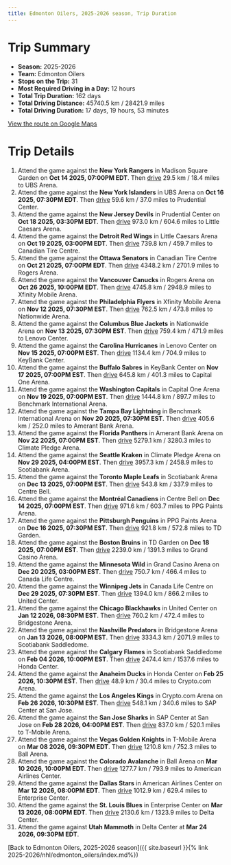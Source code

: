 ```yaml
---
title: Edmonton Oilers, 2025-2026 season, Trip Duration
---
```


# Trip Summary
- **Season:** 2025-2026
- **Team:** Edmonton Oilers
- **Stops on the Trip:** 31
- **Most Required Driving in a Day:** 12 hours
- **Total Trip Duration:** 162 days
- **Total Driving Distance:** 45740.5 km / 28421.9 miles
- **Total Driving Duration:** 17 days, 19 hours, 53 minutes

[View the route on Google Maps](https://www.google.com/maps/dir/Madison+Square+Garden+New+York/UBS+Arena+New+York/Prudential+Center+New+Jersey/Little+Caesars+Arena+Detroit/Canadian+Tire+Centre+Ottawa/Rogers+Arena+Vancouver/Xfinity+Mobile+Arena+Philadelphia/Nationwide+Arena+Columbus/Lenovo+Center+Carolina/KeyBank+Center+Buffalo/Capital+One+Arena+Washington/Benchmark+International+Arena+Tampa+Bay/Amerant+Bank+Arena+Florida/Climate+Pledge+Arena+Seattle/Scotiabank+Arena+Toronto/Centre+Bell+Montréal/PPG+Paints+Arena+Pittsburgh/TD+Garden+Boston/Grand+Casino+Arena+Minnesota/Canada+Life+Centre+Winnipeg/United+Center+Chicago/Bridgestone+Arena+Nashville/Scotiabank+Saddledome+Calgary/Honda+Center+Anaheim/Crypto.com+Arena+Los+Angeles/SAP+Center+at+San+Jose+San+Jose/T-Mobile+Arena+Vegas/Ball+Arena+Colorado/American+Airlines+Center+Dallas/Enterprise+Center+St.+Louis/Delta+Center+Utah)

# Trip Details
1. Attend the game against the **New York Rangers** in Madison Square Garden on **Oct 14 2025, 07:00PM EDT**. Then [drive](https://www.google.com/maps/dir/Madison+Square+Garden+New+York/UBS+Arena+New+York) 29.5 km / 18.4 miles to UBS Arena.
2. Attend the game against the **New York Islanders** in UBS Arena on **Oct 16 2025, 07:30PM EDT**. Then [drive](https://www.google.com/maps/dir/UBS+Arena+New+York/Prudential+Center+New+Jersey) 59.6 km / 37.0 miles to Prudential Center.
3. Attend the game against the **New Jersey Devils** in Prudential Center on **Oct 18 2025, 03:30PM EDT**. Then [drive](https://www.google.com/maps/dir/Prudential+Center+New+Jersey/Little+Caesars+Arena+Detroit) 973.0 km / 604.6 miles to Little Caesars Arena.
4. Attend the game against the **Detroit Red Wings** in Little Caesars Arena on **Oct 19 2025, 03:00PM EDT**. Then [drive](https://www.google.com/maps/dir/Little+Caesars+Arena+Detroit/Canadian+Tire+Centre+Ottawa) 739.8 km / 459.7 miles to Canadian Tire Centre.
5. Attend the game against the **Ottawa Senators** in Canadian Tire Centre on **Oct 21 2025, 07:00PM EDT**. Then [drive](https://www.google.com/maps/dir/Canadian+Tire+Centre+Ottawa/Rogers+Arena+Vancouver) 4348.2 km / 2701.9 miles to Rogers Arena.
6. Attend the game against the **Vancouver Canucks** in Rogers Arena on **Oct 26 2025, 10:00PM EDT**. Then [drive](https://www.google.com/maps/dir/Rogers+Arena+Vancouver/Xfinity+Mobile+Arena+Philadelphia) 4745.8 km / 2948.9 miles to Xfinity Mobile Arena.
7. Attend the game against the **Philadelphia Flyers** in Xfinity Mobile Arena on **Nov 12 2025, 07:30PM EST**. Then [drive](https://www.google.com/maps/dir/Xfinity+Mobile+Arena+Philadelphia/Nationwide+Arena+Columbus) 762.5 km / 473.8 miles to Nationwide Arena.
8. Attend the game against the **Columbus Blue Jackets** in Nationwide Arena on **Nov 13 2025, 07:30PM EST**. Then [drive](https://www.google.com/maps/dir/Nationwide+Arena+Columbus/Lenovo+Center+Carolina) 759.4 km / 471.9 miles to Lenovo Center.
9. Attend the game against the **Carolina Hurricanes** in Lenovo Center on **Nov 15 2025, 07:00PM EST**. Then [drive](https://www.google.com/maps/dir/Lenovo+Center+Carolina/KeyBank+Center+Buffalo) 1134.4 km / 704.9 miles to KeyBank Center.
10. Attend the game against the **Buffalo Sabres** in KeyBank Center on **Nov 17 2025, 07:00PM EST**. Then [drive](https://www.google.com/maps/dir/KeyBank+Center+Buffalo/Capital+One+Arena+Washington) 645.8 km / 401.3 miles to Capital One Arena.
11. Attend the game against the **Washington Capitals** in Capital One Arena on **Nov 19 2025, 07:00PM EST**. Then [drive](https://www.google.com/maps/dir/Capital+One+Arena+Washington/Benchmark+International+Arena+Tampa+Bay) 1444.8 km / 897.7 miles to Benchmark International Arena.
12. Attend the game against the **Tampa Bay Lightning** in Benchmark International Arena on **Nov 20 2025, 07:30PM EST**. Then [drive](https://www.google.com/maps/dir/Benchmark+International+Arena+Tampa+Bay/Amerant+Bank+Arena+Florida) 405.6 km / 252.0 miles to Amerant Bank Arena.
13. Attend the game against the **Florida Panthers** in Amerant Bank Arena on **Nov 22 2025, 07:00PM EST**. Then [drive](https://www.google.com/maps/dir/Amerant+Bank+Arena+Florida/Climate+Pledge+Arena+Seattle) 5279.1 km / 3280.3 miles to Climate Pledge Arena.
14. Attend the game against the **Seattle Kraken** in Climate Pledge Arena on **Nov 29 2025, 04:00PM EST**. Then [drive](https://www.google.com/maps/dir/Climate+Pledge+Arena+Seattle/Scotiabank+Arena+Toronto) 3957.3 km / 2458.9 miles to Scotiabank Arena.
15. Attend the game against the **Toronto Maple Leafs** in Scotiabank Arena on **Dec 13 2025, 07:00PM EST**. Then [drive](https://www.google.com/maps/dir/Scotiabank+Arena+Toronto/Centre+Bell+Montréal) 543.8 km / 337.9 miles to Centre Bell.
16. Attend the game against the **Montréal Canadiens** in Centre Bell on **Dec 14 2025, 07:00PM EST**. Then [drive](https://www.google.com/maps/dir/Centre+Bell+Montréal/PPG+Paints+Arena+Pittsburgh) 971.6 km / 603.7 miles to PPG Paints Arena.
17. Attend the game against the **Pittsburgh Penguins** in PPG Paints Arena on **Dec 16 2025, 07:30PM EST**. Then [drive](https://www.google.com/maps/dir/PPG+Paints+Arena+Pittsburgh/TD+Garden+Boston) 921.8 km / 572.8 miles to TD Garden.
18. Attend the game against the **Boston Bruins** in TD Garden on **Dec 18 2025, 07:00PM EST**. Then [drive](https://www.google.com/maps/dir/TD+Garden+Boston/Grand+Casino+Arena+Minnesota) 2239.0 km / 1391.3 miles to Grand Casino Arena.
19. Attend the game against the **Minnesota Wild** in Grand Casino Arena on **Dec 20 2025, 03:00PM EST**. Then [drive](https://www.google.com/maps/dir/Grand+Casino+Arena+Minnesota/Canada+Life+Centre+Winnipeg) 750.7 km / 466.4 miles to Canada Life Centre.
20. Attend the game against the **Winnipeg Jets** in Canada Life Centre on **Dec 29 2025, 07:30PM EST**. Then [drive](https://www.google.com/maps/dir/Canada+Life+Centre+Winnipeg/United+Center+Chicago) 1394.0 km / 866.2 miles to United Center.
21. Attend the game against the **Chicago Blackhawks** in United Center on **Jan 12 2026, 08:30PM EST**. Then [drive](https://www.google.com/maps/dir/United+Center+Chicago/Bridgestone+Arena+Nashville) 760.2 km / 472.4 miles to Bridgestone Arena.
22. Attend the game against the **Nashville Predators** in Bridgestone Arena on **Jan 13 2026, 08:00PM EST**. Then [drive](https://www.google.com/maps/dir/Bridgestone+Arena+Nashville/Scotiabank+Saddledome+Calgary) 3334.3 km / 2071.9 miles to Scotiabank Saddledome.
23. Attend the game against the **Calgary Flames** in Scotiabank Saddledome on **Feb 04 2026, 10:00PM EST**. Then [drive](https://www.google.com/maps/dir/Scotiabank+Saddledome+Calgary/Honda+Center+Anaheim) 2474.4 km / 1537.6 miles to Honda Center.
24. Attend the game against the **Anaheim Ducks** in Honda Center on **Feb 25 2026, 10:30PM EST**. Then [drive](https://www.google.com/maps/dir/Honda+Center+Anaheim/Crypto.com+Arena+Los+Angeles) 48.9 km / 30.4 miles to Crypto.com Arena.
25. Attend the game against the **Los Angeles Kings** in Crypto.com Arena on **Feb 26 2026, 10:30PM EST**. Then [drive](https://www.google.com/maps/dir/Crypto.com+Arena+Los+Angeles/SAP+Center+at+San+Jose+San+Jose) 548.1 km / 340.6 miles to SAP Center at San Jose.
26. Attend the game against the **San Jose Sharks** in SAP Center at San Jose on **Feb 28 2026, 04:00PM EST**. Then [drive](https://www.google.com/maps/dir/SAP+Center+at+San+Jose+San+Jose/T-Mobile+Arena+Vegas) 837.0 km / 520.1 miles to T-Mobile Arena.
27. Attend the game against the **Vegas Golden Knights** in T-Mobile Arena on **Mar 08 2026, 09:30PM EDT**. Then [drive](https://www.google.com/maps/dir/T-Mobile+Arena+Vegas/Ball+Arena+Colorado) 1210.8 km / 752.3 miles to Ball Arena.
28. Attend the game against the **Colorado Avalanche** in Ball Arena on **Mar 10 2026, 10:00PM EDT**. Then [drive](https://www.google.com/maps/dir/Ball+Arena+Colorado/American+Airlines+Center+Dallas) 1277.7 km / 793.9 miles to American Airlines Center.
29. Attend the game against the **Dallas Stars** in American Airlines Center on **Mar 12 2026, 08:00PM EDT**. Then [drive](https://www.google.com/maps/dir/American+Airlines+Center+Dallas/Enterprise+Center+St.+Louis) 1012.9 km / 629.4 miles to Enterprise Center.
30. Attend the game against the **St. Louis Blues** in Enterprise Center on **Mar 13 2026, 08:00PM EDT**. Then [drive](https://www.google.com/maps/dir/Enterprise+Center+St.+Louis/Delta+Center+Utah) 2130.6 km / 1323.9 miles to Delta Center.
31. Attend the game against **Utah Mammoth** in Delta Center at **Mar 24 2026, 09:30PM EDT**.

[Back to Edmonton Oilers, 2025-2026 season]({{ site.baseurl }}{% link 2025-2026/nhl/edmonton_oilers/index.md%})
